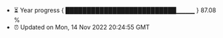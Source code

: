 - ⏳ Year progress { ██████████████████████████▁▁▁▁ } 87.08 %
- ⏰ Updated on Mon, 14 Nov 2022 20:24:55 GMT

